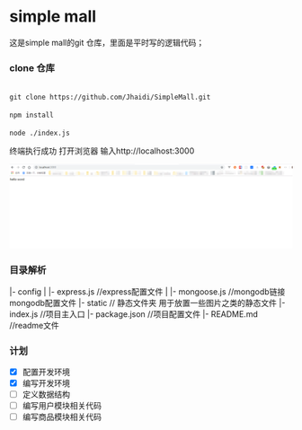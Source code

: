 # simple mall

这是simple mall的git 仓库，里面是平时写的逻辑代码；

### clone 仓库

```shell

git clone https://github.com/Jhaidi/SimpleMall.git

npm install

node ./index.js
```

终端执行成功 打开浏览器 输入http://localhost:3000

![成功](./static/img/step1.png)

### 目录解析

|- config
|  |- express.js //express配置文件
|  |- mongoose.js //mongodb链接mongodb配置文件
|- static // 静态文件夹 用于放置一些图片之类的静态文件
|- index.js //项目主入口
|- package.json //项目配置文件
|- README.md //readme文件

### 计划

- [x] 配置开发环境
- [x] 编写开发环境
- [ ] 定义数据结构
- [ ] 编写用户模块相关代码
- [ ] 编写商品模块相关代码
